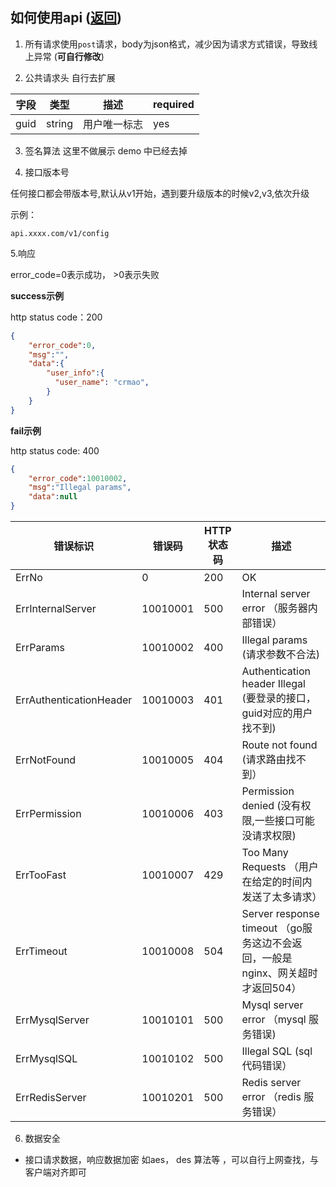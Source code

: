 ## 如何使用api ([返回](index.md))


1. 所有请求使用`post`请求，body为json格式，减少因为请求方式错误，导致线上异常 (**可自行修改**)

2. 公共请求头
自行去扩展 

| 字段           | 类型     | 描述                | required             |
|--------------|--------|-------------------|----------------------|
| guid         | string | 用户唯一标志            | yes                  |




3. 签名算法
这里不做展示
demo 中已经去掉


5. 接口版本号

任何接口都会带版本号,默认从v1开始，遇到要升级版本的时候v2,v3,依次升级

示例：
```text
api.xxxx.com/v1/config
```

5.响应

error_code=0表示成功， >0表示失败

**success示例**

http status code：200
```json
{
    "error_code":0,
    "msg":"",
    "data":{
        "user_info":{
          "user_name": "crmao",
        }
    }
}
```

**fail示例**

http status code: 400

```json
{
    "error_code":10010002,
    "msg":"Illegal params",
    "data":null
}
```


| 错误标识                | 错误码      | HTTP状态码 | 描述                                                        |
| ----------------------- |----------| ---------- |-----------------------------------------------------------|
| ErrNo                   | 0        | 200        | OK                                                        |
| ErrInternalServer       | 10010001 | 500        | Internal server error （服务器内部错误）                           |
| ErrParams               | 10010002 | 400        | Illegal params  (请求参数不合法)                                 |
| ErrAuthenticationHeader | 10010003 | 401        | Authentication header Illegal  (要登录的接口，guid对应的用户找不到)      |
| ErrNotFound             | 10010005 | 404        | Route not found     (请求路由找不到）                             |
| ErrPermission           | 10010006 | 403        | Permission denied (没有权限,一些接口可能没请求权限)                      |
| ErrTooFast              | 10010007 | 429        | Too Many Requests （用户在给定的时间内发送了太多请求）                      |
| ErrTimeout              | 10010008 | 504        | Server response timeout   （go服务这边不会返回，一般是nginx、网关超时 才返回504） |
| ErrMysqlServer          | 10010101 | 500        | Mysql server error      （mysql 服务错误)                      |
| ErrMysqlSQL             | 10010102 | 500        | Illegal SQL               (sql 代码错误）                      |
| ErrRedisServer          | 10010201 | 500        | Redis server error        （redis 服务错误）                    |

6. 数据安全 
- 接口请求数据，响应数据加密 
如aes， des 算法等 ，可以自行上网查找，与客户端对齐即可
